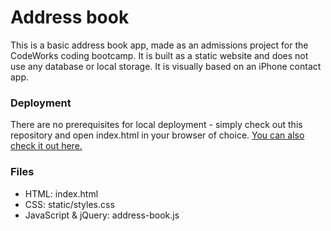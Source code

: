 # Address book
This is a basic address book app, made as an admissions project for the CodeWorks coding
bootcamp. It is built as a static website and does not use any database or local storage. It is
visually based on an iPhone contact app.

### Deployment
There are no prerequisites for local deployment - simply check out this repository and open
index.html in your browser of choice.
[You can also check it out here.](https://katarzynabogumil.github.io/address-book/)

### Files
* HTML: index.html
* CSS: static/styles.css
* JavaScript & jQuery: address-book.js